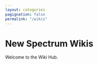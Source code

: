 ```yaml
---
layout: categories
pagignation: false
permalink: "/wikis"
---
```


# New Spectrum Wikis

Welcome to the Wiki Hub.